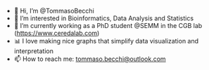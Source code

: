 - 👋 Hi, I’m @TommasoBecchi
- 👀 I’m interested in Bioinformatics, Data Analysis and Statistics
- 🌱 I’m currently working as a PhD student @SEMM in the CGB lab (https://www.ceredalab.com) 
- :bar_chart: I love making nice graphs that simplify data visualization and interpretation  
- 📫 How to reach me: tommaso.becchi@outlook.com

<!---
TommasoBecchi/TommasoBecchi is a ✨ special ✨ repository because its `README.md` (this file) appears on your GitHub profile.
You can click the Preview link to take a look at your changes.
--->

